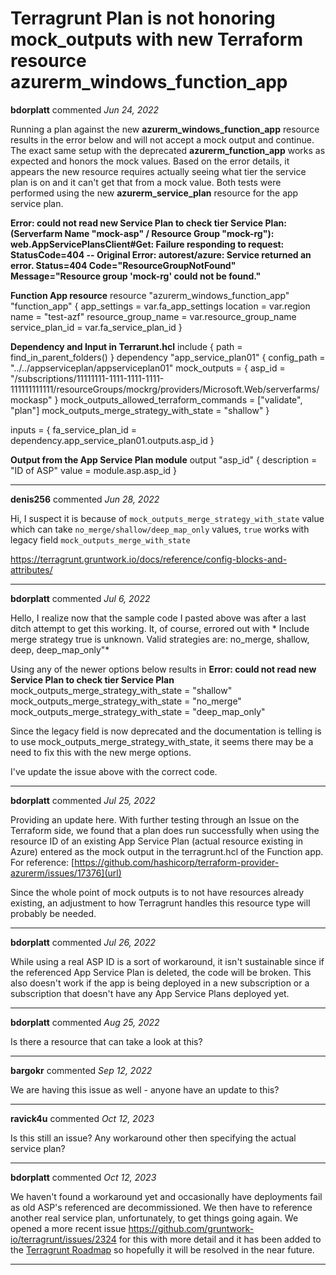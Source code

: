 # Terragrunt Plan is not honoring mock_outputs with new Terraform resource azurerm_windows_function_app

**bdorplatt** commented *Jun 24, 2022*

Running a plan against the new **azurerm_windows_function_app** resource results in the error below and will not accept a mock output and continue. The exact same setup with the deprecated **azurerm_function_app** works as expected and honors the mock values. Based on the error details, it appears the new resource requires actually seeing what tier the service plan is on and it can't get that from a mock value. Both tests were performed using the new **azurerm_service_plan** resource for the app service plan.

**Error: could not read new Service Plan to check tier Service Plan: (Serverfarm Name "mock-asp" / Resource Group "mock-rg"): web.AppServicePlansClient#Get: Failure responding to request: StatusCode=404 -- Original Error: autorest/azure: Service returned an error. Status=404 Code="ResourceGroupNotFound" Message="Resource group 'mock-rg' could not be found."**

**Function App resource**
resource "azurerm_windows_function_app" "function_app" {
  app_settings                = var.fa_app_settings
  location                    = var.region
  name                        = "test-azf"
  resource_group_name         = var.resource_group_name
  service_plan_id             = var.fa_service_plan_id
}

**Dependency and Input in Terrarunt.hcl**
include {
  path = find_in_parent_folders()
}
dependency "app_service_plan01" {
  config_path  = "../../appserviceplan/appserviceplan01"
  mock_outputs = {
    asp_id  = "/subscriptions/11111111-1111-1111-1111-111111111111/resourceGroups/mockrg/providers/Microsoft.Web/serverfarms/mockasp"
  }
  mock_outputs_allowed_terraform_commands = ["validate", "plan"]
  mock_outputs_merge_strategy_with_state  = "shallow"
}

inputs = {
  fa_service_plan_id       = dependency.app_service_plan01.outputs.asp_id
}

**Output from the App Service Plan module**
output "asp_id" {
  description = "ID of ASP"
  value       = module.asp.asp_id
}
<br />
***


**denis256** commented *Jun 28, 2022*

Hi,
I suspect it is because of `mock_outputs_merge_strategy_with_state` value which can take `no_merge/shallow/deep_map_only` values, `true` works with legacy field `mock_outputs_merge_with_state`

https://terragrunt.gruntwork.io/docs/reference/config-blocks-and-attributes/
***

**bdorplatt** commented *Jul 6, 2022*

Hello, 
I realize now that the sample code I pasted above was after a last ditch attempt to get this working. It, of course, errored out with * Include merge strategy true is unknown. Valid strategies are: no_merge, shallow, deep, deep_map_only"*

Using any of the newer options below results in  **Error: could not read new Service Plan to check tier Service Plan**
mock_outputs_merge_strategy_with_state  = "shallow"
mock_outputs_merge_strategy_with_state  = "no_merge"
mock_outputs_merge_strategy_with_state  = "deep_map_only"

Since the legacy field is now deprecated and the documentation is telling is to use mock_outputs_merge_strategy_with_state, it seems there may be a need to fix this with the new merge options.

I've update the issue above with the correct code.
***

**bdorplatt** commented *Jul 25, 2022*

Providing an update here. With further testing through an Issue on the Terraform side, we found that a plan does run successfully when using the resource ID of an existing App Service Plan (actual resource existing in Azure) entered as the mock output in the terragrunt.hcl of the Function app. For reference: [https://github.com/hashicorp/terraform-provider-azurerm/issues/17376](url)

Since the whole point of mock outputs is to not have resources already existing, an adjustment to how Terragrunt handles this resource type will probably be needed.
***

**bdorplatt** commented *Jul 26, 2022*

While using a real ASP ID is a sort of workaround, it isn't sustainable since if the referenced App Service Plan is deleted, the code will be broken.  This also doesn't work if the app is being deployed in a new subscription or a subscription that doesn't have any App Service Plans deployed yet.
***

**bdorplatt** commented *Aug 25, 2022*

Is there a resource that can take a look at this? 
***

**bargokr** commented *Sep 12, 2022*

We are having this issue as well - anyone have an update to this?
***

**ravick4u** commented *Oct 12, 2023*

Is this still an issue? Any workaround other then specifying the actual service plan?
***

**bdorplatt** commented *Oct 12, 2023*

We haven't found a workaround yet and occasionally have deployments fail as old ASP's referenced are decommissioned. We then have to reference another real service plan, unfortunately, to get things going again. 
We opened a more recent issue https://github.com/gruntwork-io/terragrunt/issues/2324 for this with more detail and it has been added to the [Terragrunt Roadmap](https://github.com/orgs/gruntwork-io/projects/35) so hopefully it will be resolved in the near future.

***

